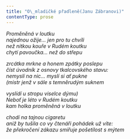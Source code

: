 ```yaml
---
title: "O\_mladičké přadleně(Janu Zábranovi)"
contentType: prose
---
```


<section>

_Proměněná v loutku  
najednou ožije… jen pro tu chvíli  
než nitkou kouře v Rudém koutku  
chytí pavoučka… než do střepu_

</section>

<section>

_zrcátka mrkne a honem zpátky poslepu  
číst úvodník z osnovy tkalcovského stavu:  
nemyslí na nic… myslí si ať pukne  
(mistr jenž v sále s temněrudým suknem_

</section>

<section>

_vyslídí u stropu viselce dýmu)  
Neboť je léto v Rudém koutku  
kam holka proměněná v loutku_

</section>

<section>

_chodí na tajnou cigaretu  
aniž by tušila co vy čtenáři pohádek už víte:  
že překročení zákazu smiřuje pošetilost s mýtem_

</section>
